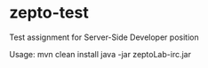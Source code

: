 # zepto-test
Test assignment for Server-Side Developer position

Usage: 
mvn clean install
java -jar zeptoLab-irc.jar <port>  <number of messages to send on join>
